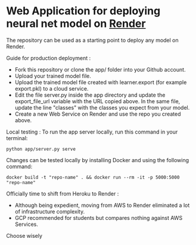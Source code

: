 # Web Application for deploying neural net model on [Render](https://render.com)

The repository can be used as a starting point to deploy any model on Render.

Guide for production deployment :

* Fork this repository or clone the app/ folder into your Github account.
* Upload your trained model file.
* Upload the trained model file created with learner.export (for example export.pkl) to a cloud service.
* Edit the file server.py inside the app directory and update the export_file_url variable with the URL copied above. In the same file, update the line "classes" with the classes you expect from your model.
* Create a new Web Service on Render and use the repo you created above. 

Local testing : 
  To run the app server locally, run this command in your terminal:
```
python app/server.py serve
```

  Changes can be tested locally by installing Docker and using the following command:

```
docker build -t "repo-name" . && docker run --rm -it -p 5000:5000 "repo-name"
```

Officially time to shift from Heroku to Render :

* Although being expedient, moving from AWS to Render eliminated a lot of infrastructure complexity.
* GCP recommended for students but compares nothing against AWS Services.

Choose wisely
